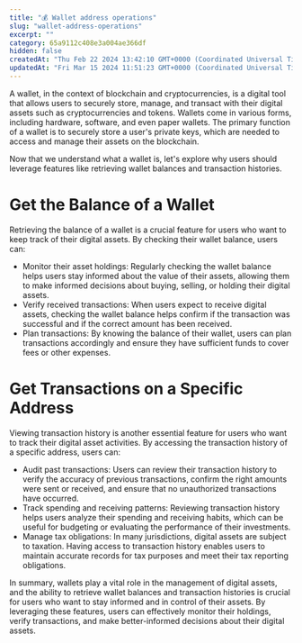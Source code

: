 ```yaml
---
title: "💰 Wallet address operations"
slug: "wallet-address-operations"
excerpt: ""
category: 65a9112c408e3a004ae366df
hidden: false
createdAt: "Thu Feb 22 2024 13:42:10 GMT+0000 (Coordinated Universal Time)"
updatedAt: "Fri Mar 15 2024 11:51:23 GMT+0000 (Coordinated Universal Time)"
---
```

A wallet, in the context of blockchain and cryptocurrencies, is a digital tool that allows users to securely store, manage, and transact with their digital assets such as cryptocurrencies and tokens. Wallets come in various forms, including hardware, software, and even paper wallets. The primary function of a wallet is to securely store a user's private keys, which are needed to access and manage their assets on the blockchain.

Now that we understand what a wallet is, let's explore why users should leverage features like retrieving wallet balances and transaction histories.

# Get the Balance of a Wallet

Retrieving the balance of a wallet is a crucial feature for users who want to keep track of their digital assets. By checking their wallet balance, users can:

- Monitor their asset holdings: Regularly checking the wallet balance helps users stay informed about the value of their assets, allowing them to make informed decisions about buying, selling, or holding their digital assets.
- Verify received transactions: When users expect to receive digital assets, checking the wallet balance helps confirm if the transaction was successful and if the correct amount has been received.
- Plan transactions: By knowing the balance of their wallet, users can plan transactions accordingly and ensure they have sufficient funds to cover fees or other expenses.

# Get Transactions on a Specific Address

Viewing transaction history is another essential feature for users who want to track their digital asset activities. By accessing the transaction history of a specific address, users can:

- Audit past transactions: Users can review their transaction history to verify the accuracy of previous transactions, confirm the right amounts were sent or received, and ensure that no unauthorized transactions have occurred.
- Track spending and receiving patterns: Reviewing transaction history helps users analyze their spending and receiving habits, which can be useful for budgeting or evaluating the performance of their investments.
- Manage tax obligations: In many jurisdictions, digital assets are subject to taxation. Having access to transaction history enables users to maintain accurate records for tax purposes and meet their tax reporting obligations.

In summary, wallets play a vital role in the management of digital assets, and the ability to retrieve wallet balances and transaction histories is crucial for users who want to stay informed and in control of their assets. By leveraging these features, users can effectively monitor their holdings, verify transactions, and make better-informed decisions about their digital assets.
